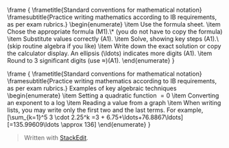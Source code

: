 
\frame
 {
   \frametitle{Standard conventions for mathematical notation}
   \framesubtitle{Practice writing mathematics according to IB requirements, as per exam rubrics.}
 \begin{enumerate}
     \item Use the formula sheet.
     \item Chose the appropriate formula (M1).\\*
     (you do not have to copy the formula)
     \item Substitute values correctly (A1).
     \item Solve, showing key steps (A1).\\
     (skip routine algebra if you like)
     \item Write down the exact solution or copy the calculator display. An ellipsis (\ldots) indicates more digits (A1).
     \item Round to 3 significant digits (use $\approx$)(A1).
 \end{enumerate}
 }

 \frame
 {
   \frametitle{Standard conventions for mathematical notation}
   \framesubtitle{Practice writing mathematics according to IB requirements, as per exam rubrics.}
 Examples of key algebraic techniques
 \begin{enumerate}
     \item Setting a quadratic function $=0$
     \item Converting an exponent to a log
     \item Reading a value from a graph
     \item When writing lists, you may write only the first two and the last terms. For example,
 \[\sum_{k=1}^5 3 \cdot 2.25^k =3 + 6.75+\ldots+76.8867\ldots\]
 \[=135.99609\ldots \approx 136\]
 \end{enumerate}
 }

> Written with [StackEdit](https://stackedit.io/).
<!--stackedit_data:
eyJoaXN0b3J5IjpbLTUwMjMzOTUwNV19
-->